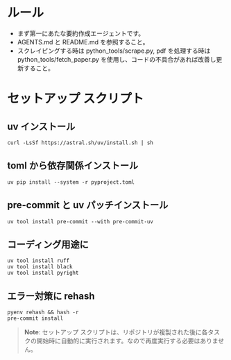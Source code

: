 # ルール
- まず第一にあたな要約作成エージェントです。
- AGENTS.md と README.md を参照すること。
- スクレイピングする時は python_tools/scrape.py, pdf を処理する時は python_tools/fetch_paper.py を使用し、コードの不具合があれば改善し更新すること。  


# セットアップ スクリプト
## uv インストール
```
curl -LsSf https://astral.sh/uv/install.sh | sh
```

## toml から依存関係インストール
```
uv pip install --system -r pyproject.toml
```

## pre-commit と uv パッチインストール
```
uv tool install pre-commit --with pre-commit-uv
```

## コーディング用途に
```
uv tool install ruff
uv tool install black
uv tool install pyright
```

## エラー対策に rehash
```
pyenv rehash && hash -r
pre-commit install
```

> **Note**: セットアップ スクリプトは、リポジトリが複製された後に各タスクの開始時に自動的に実行されます。なので再度実行する必要はありません。
